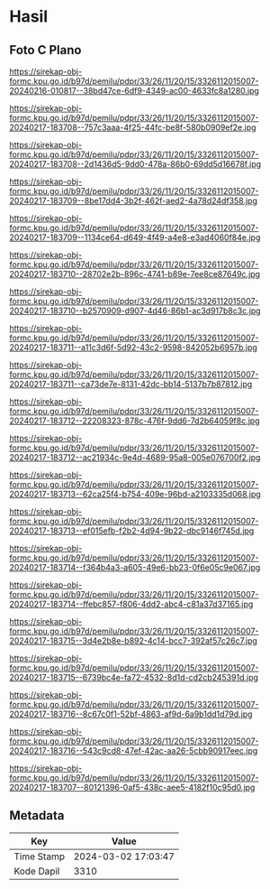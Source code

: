 # Hasil

## Foto C Plano

https://sirekap-obj-formc.kpu.go.id/b97d/pemilu/pdpr/33/26/11/20/15/3326112015007-20240216-010817--38bd47ce-6df9-4349-ac00-4633fc8a1280.jpg

https://sirekap-obj-formc.kpu.go.id/b97d/pemilu/pdpr/33/26/11/20/15/3326112015007-20240217-183708--757c3aaa-4f25-44fc-be8f-580b0909ef2e.jpg

https://sirekap-obj-formc.kpu.go.id/b97d/pemilu/pdpr/33/26/11/20/15/3326112015007-20240217-183708--2d1436d5-9dd0-478a-86b0-69dd5d16678f.jpg

https://sirekap-obj-formc.kpu.go.id/b97d/pemilu/pdpr/33/26/11/20/15/3326112015007-20240217-183709--8be17dd4-3b2f-462f-aed2-4a78d24df358.jpg

https://sirekap-obj-formc.kpu.go.id/b97d/pemilu/pdpr/33/26/11/20/15/3326112015007-20240217-183709--1134ce64-d649-4f49-a4e8-e3ad4060f84e.jpg

https://sirekap-obj-formc.kpu.go.id/b97d/pemilu/pdpr/33/26/11/20/15/3326112015007-20240217-183710--28702e2b-896c-4741-b89e-7ee8ce87649c.jpg

https://sirekap-obj-formc.kpu.go.id/b97d/pemilu/pdpr/33/26/11/20/15/3326112015007-20240217-183710--b2570909-d907-4d46-86b1-ac3d917b8c3c.jpg

https://sirekap-obj-formc.kpu.go.id/b97d/pemilu/pdpr/33/26/11/20/15/3326112015007-20240217-183711--a11c3d6f-5d92-43c2-9598-842052b6957b.jpg

https://sirekap-obj-formc.kpu.go.id/b97d/pemilu/pdpr/33/26/11/20/15/3326112015007-20240217-183711--ca73de7e-8131-42dc-bb14-5137b7b87812.jpg

https://sirekap-obj-formc.kpu.go.id/b97d/pemilu/pdpr/33/26/11/20/15/3326112015007-20240217-183712--22208323-878c-476f-9dd6-7d2b64059f8c.jpg

https://sirekap-obj-formc.kpu.go.id/b97d/pemilu/pdpr/33/26/11/20/15/3326112015007-20240217-183712--ac21934c-9e4d-4689-95a8-005e076700f2.jpg

https://sirekap-obj-formc.kpu.go.id/b97d/pemilu/pdpr/33/26/11/20/15/3326112015007-20240217-183713--62ca25f4-b754-409e-96bd-a2103335d068.jpg

https://sirekap-obj-formc.kpu.go.id/b97d/pemilu/pdpr/33/26/11/20/15/3326112015007-20240217-183713--ef015efb-f2b2-4d94-9b22-dbc9146f745d.jpg

https://sirekap-obj-formc.kpu.go.id/b97d/pemilu/pdpr/33/26/11/20/15/3326112015007-20240217-183714--f364b4a3-a605-49e6-bb23-0f6e05c9e067.jpg

https://sirekap-obj-formc.kpu.go.id/b97d/pemilu/pdpr/33/26/11/20/15/3326112015007-20240217-183714--ffebc857-f806-4dd2-abc4-c81a37d37165.jpg

https://sirekap-obj-formc.kpu.go.id/b97d/pemilu/pdpr/33/26/11/20/15/3326112015007-20240217-183715--3d4e2b8e-b892-4c14-bcc7-392af57c26c7.jpg

https://sirekap-obj-formc.kpu.go.id/b97d/pemilu/pdpr/33/26/11/20/15/3326112015007-20240217-183715--6739bc4e-fa72-4532-8d1d-cd2cb245391d.jpg

https://sirekap-obj-formc.kpu.go.id/b97d/pemilu/pdpr/33/26/11/20/15/3326112015007-20240217-183716--8c67c0f1-52bf-4863-af9d-6a9b1dd1d79d.jpg

https://sirekap-obj-formc.kpu.go.id/b97d/pemilu/pdpr/33/26/11/20/15/3326112015007-20240217-183716--543c9cd8-47ef-42ac-aa26-5cbb90917eec.jpg

https://sirekap-obj-formc.kpu.go.id/b97d/pemilu/pdpr/33/26/11/20/15/3326112015007-20240217-183707--80121396-0af5-438c-aee5-4182f10c95d0.jpg


## Metadata

| Key        | Value               |
| ---------- | ------------------- |
| Time Stamp | 2024-03-02 17:03:47 |
| Kode Dapil | 3310                |



